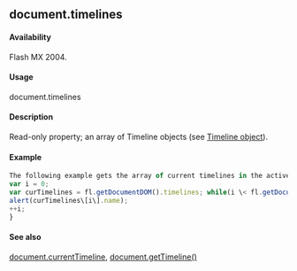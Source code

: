 ## document.timelines

#### Availability

Flash MX 2004.

#### Usage

document.timelines

#### Description

Read-only property; an array of Timeline objects (see [Timeline object](../Timeline_object/timeline_summary.md)).

#### Example

```javascript
The following example gets the array of current timelines in the active document and displays their names in the Output panel:
var i = 0;
var curTimelines = fl.getDocumentDOM().timelines; while(i \< fl.getDocumentDOM().timelines.length){
alert(curTimelines\[i\].name);
++i;
}

```
#### See also

[document.currentTimeline](../Document_object/docume39.md), [document.getTimeline()](../Document_object/docume88.md)
